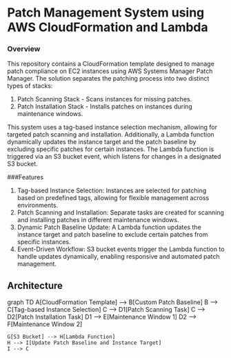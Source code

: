 # Patch Management System using AWS CloudFormation and Lambda
### Overview
This repository contains a CloudFormation template designed to manage patch compliance on EC2 instances using AWS Systems Manager Patch Manager. The solution separates the patching process into two distinct types of stacks:

1. Patch Scanning Stack - Scans instances for missing patches.
2. Patch Installation Stack - Installs patches on instances during maintenance windows.

This system uses a tag-based instance selection mechanism, allowing for targeted patch scanning and installation. Additionally, a Lambda function dynamically updates the instance target and the patch baseline by excluding specific patches for certain instances. The Lambda function is triggered via an S3 bucket event, which listens for changes in a designated S3 bucket.

###Features

1. Tag-based Instance Selection: Instances are selected for patching based on predefined tags, allowing for flexible management across environments.
2. Patch Scanning and Installation: Separate tasks are created for scanning and installing patches in different maintenance windows.
3. Dynamic Patch Baseline Update: A Lambda function updates the instance target and patch baseline to exclude certain patches from specific instances.
4. Event-Driven Workflow: S3 bucket events trigger the Lambda function to handle updates dynamically, enabling responsive and automated patch management.

## Architecture

graph TD
    A[CloudFormation Template] --> B[Custom Patch Baseline]
    B --> C[Tag-based Instance Selection]
    C --> D1[Patch Scanning Task]
    C --> D2[Patch Installation Task]
    D1 --> E[Maintenance Window 1]
    D2 --> F[Maintenance Window 2]

    G[S3 Bucket] --> H[Lambda Function]
    H --> I[Update Patch Baseline and Instance Target]
    I --> C
